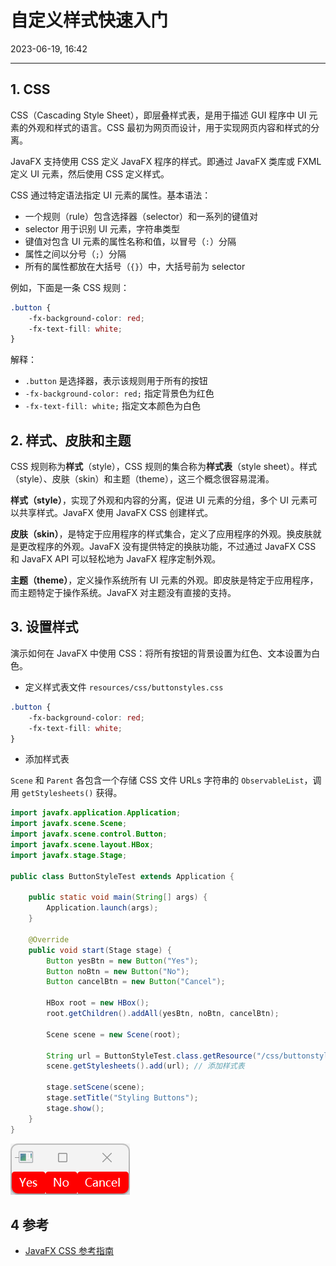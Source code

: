 # 自定义样式快速入门

2023-06-19, 16:42
***
## 1. CSS

CSS（Cascading Style Sheet），即层叠样式表，是用于描述 GUI 程序中 UI 元素的外观和样式的语言。CSS 最初为网页而设计，用于实现网页内容和样式的分离。

JavaFX 支持使用 CSS 定义 JavaFX 程序的样式。即通过 JavaFX 类库或 FXML 定义 UI 元素，然后使用 CSS 定义样式。

CSS 通过特定语法指定 UI 元素的属性。基本语法：

- 一个规则（rule）包含选择器（selector）和一系列的键值对
- selector 用于识别 UI 元素，字符串类型
- 键值对包含 UI 元素的属性名称和值，以冒号（`:`）分隔
- 属性之间以分号（`;`）分隔
- 所有的属性都放在大括号（`{}`）中，大括号前为 selector

例如，下面是一条 CSS 规则：

```css
.button {
    -fx-background-color: red;
    -fx-text-fill: white;
}
```

解释：

- `.button` 是选择器，表示该规则用于所有的按钮
- `-fx-background-color: red;` 指定背景色为红色
- `-fx-text-fill: white;` 指定文本颜色为白色

## 2. 样式、皮肤和主题

CSS 规则称为**样式**（style），CSS 规则的集合称为**样式表**（style sheet）。样式（style）、皮肤（skin）和主题（theme），这三个概念很容易混淆。

**样式（style）**，实现了外观和内容的分离，促进 UI 元素的分组，多个 UI 元素可以共享样式。JavaFX 使用 JavaFX CSS 创建样式。  

**皮肤（skin）**，是特定于应用程序的样式集合，定义了应用程序的外观。换皮肤就是更改程序的外观。JavaFX 没有提供特定的换肤功能，不过通过 JavaFX CSS 和 JavaFX API 可以轻松地为 JavaFX 程序定制外观。  

**主题（theme）**，定义操作系统所有 UI 元素的外观。即皮肤是特定于应用程序，而主题特定于操作系统。JavaFX 对主题没有直接的支持。

## 3. 设置样式

演示如何在 JavaFX 中使用 CSS：将所有按钮的背景设置为红色、文本设置为白色。

- 定义样式表文件 `resources/css/buttonstyles.css`

```css
.button {
	-fx-background-color: red;
	-fx-text-fill: white;
}
```

- 添加样式表

`Scene` 和 `Parent` 各包含一个存储 CSS 文件 URLs 字符串的 `ObservableList`，调用 `getStylesheets()` 获得。

```java
import javafx.application.Application;
import javafx.scene.Scene;
import javafx.scene.control.Button;
import javafx.scene.layout.HBox;
import javafx.stage.Stage;

public class ButtonStyleTest extends Application {

    public static void main(String[] args) {
        Application.launch(args);
    }

    @Override
    public void start(Stage stage) {
        Button yesBtn = new Button("Yes");
        Button noBtn = new Button("No");
        Button cancelBtn = new Button("Cancel");

        HBox root = new HBox();
        root.getChildren().addAll(yesBtn, noBtn, cancelBtn);

        Scene scene = new Scene(root);

        String url = ButtonStyleTest.class.getResource("/css/buttonstyles.css").toExternalForm();
        scene.getStylesheets().add(url); // 添加样式表

        stage.setScene(scene);
        stage.setTitle("Styling Buttons");
        stage.show();
    }
}
```

![|150](images/Pasted%20image%2020230619164150.png)

## 4 参考

- [JavaFX CSS 参考指南](https://openjfx.io/javadoc/20/javafx.graphics/javafx/scene/doc-files/cssref.html)
